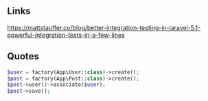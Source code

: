 
## Links
<https://mattstauffer.co/blog/better-integration-testing-in-laravel-5.1-powerful-integration-tests-in-a-few-lines>

## Quotes
```php
$user = factory(App\User::class)->create();
$post = factory(App\Post::class)->create();
$post->user()->associate($user);
$post->save();
```
```


